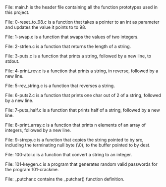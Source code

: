 File: main.h is the header file containing all the function prototypes used in this project.



File: 0-reset_to_98.c is a function that takes a pointer to an int as parameter and updates the value it points to to 98.



File: 1-swap.c is a function that swaps the values of two integers.



File: 2-strlen.c is a function that returns the length of a string.



File: 3-puts.c is a function that prints a string, followed by a new line, to stdout.



File: 4-print_rev.c is a function that prints a string, in reverse, followed by a new line.



File: 5-rev_string.c is a function that reverses a string.



File: 6-puts2.c is a function that prints one char out of 2 of a string, followed by a new line.



File: 7-puts_half.c is a function that prints half of a string, followed by a new line.



File: 8-print_array.c is a function that prints n elements of an array of integers, followed by a new line.



File: 9-strcpy.c is a function that copies the string pointed to by src, including the terminating null byte (\0), to the buffer pointed to by dest.



File: 100-atoi.c is a function that convert a string to an integer.



File: 101-keygen.c is a program that generates random valid passwords for the program 101-crackme.



File: _putchar.c contains the _putchar() function definition.
